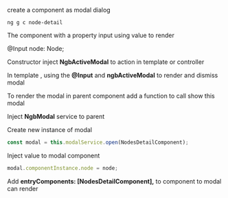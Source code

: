    create a component as modal dialog
```shell script
ng g c node-detail
```

The component with a property input using value to render

@Input node: Node;

Constructor inject **NgbActiveModal** to action in template or controller 

In template , using the **@Input** and **ngbActiveModal** to render and dismiss modal

To render the modal in parent component add a function to call show this modal 

Inject **NgbModal** service to parent

Create new instance of modal  
```typescript
const modal = this.modalService.open(NodesDetailComponent);
```

Inject value to modal component
```typescript
modal.componentInstance.node = node;
```

Add **entryComponents: [NodesDetailComponent],** to component to modal can render
